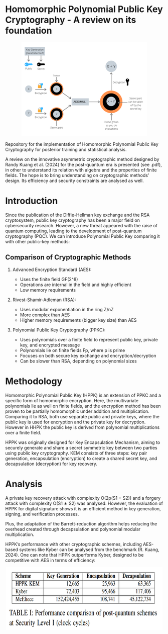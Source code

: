 # Homomorphic Polynomial Public Key Cryptography - A review on its foundation
<div align="center">
    <img src="he-process-simple.png" alt="Homomorphic Encryption" width="400" height="300"/>
</div>

Repository for the implementation of Homomorphic Polynomial Public Key Cryptography for posterior training and statistical analysis.

A review on the innovative asymmetric cryptographic method designed by Randy Kuang et al. (2024) for the post-quantum era is presented (see .pdf), in other to understand its relation with algebra and the properties of finite
fields. The hope is to bring understanding on cryptographic methods’ design. Its efficiency and security constraints are analysed as well.

# Introduction
Since the publication of the Diffie-Hellman key exchange and the RSA cryptosystem, public key cryptography has been a major field on cybersecurity research. However, a new threat appeared with the raise of quantum
computing, leading to the development of post-quantum cryptography (PQC). We can introduce Polynomial Public Key comparing it with other public-key methods: 

## Comparison of Cryptographic Methods
1. Advanced Encryption Standard (AES):
   - Uses the finite field GF(2^8)
   - Operations are internal in the field and highly efficient
   - Low memory requirements

2. Rivest-Shamir-Adleman (RSA):
   - Uses modular exponentiation in the ring Z/nZ
   - More complex than AES
   - Higher memory requirements (bigger key size) than AES

3. Polynomial Public Key Cryptography (PPKC):
   - Uses polynomials over a finite field to represent public key, private key, and encrypted message
   - Polynomials lie on finite fields Fp, where p is prime
   - Focuses on both secure key exchange and encryption/decryption
   - Can be slower than RSA, depending on polynomial sizes

# Methodology
Homomorphic Polynomial Public Key (HPPK) is an extension of PPKC and a specific form of homomorphic encryption. Here, the multivariate polynomials lie as well on finite fields, and the encryption method has
been proven to be partially homomorphic under addition and multiplication.
Comparing it to RSA, both use separate public and private keys, where the public key is used for encryption and the private key for decryption. However in HHPK the public key is derived from polynomial
multiplications over a finite field.

HPPK was originally designed for Key Encapsulation Mechanism, aiming to securely generate and share a secret symmetric key between two parties using public key cryptography. KEM consists of three steps: key
pair generation, encapsulation (encryption) to create a shared secret key, and decapsulation (decryption) for key recovery. 

# Analysis
A private key recovery attack with complexity O(2p(S1 + S2)) and a forgery attack with complexity O(S1 ∗ S2) was analysed. However, the evaluation of HPPK for digital signature shows it is an efficient method in key generation, signing, and verification processes. 

Plus, the adaptation of the Barrett-reduction algorithm helps reducing the overhead created through decapsulation and polynomial modular multiplication.

HPPK’s performance with other cryptographic schemes, including AES-based systems like Kyber can be analysed from the benchmark (R. Kuang, 2024). One can note that HPPK outperforms Kyber, designed to be competitive with AES in terms of efficiency:
<div align="center">
    <img src="performance.png" alt="Performance Quantum-Algorithms" width="500" height="200"/>
</div>
